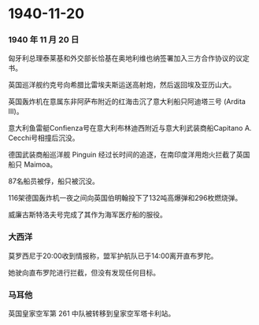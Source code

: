 # 1940-11-20

### 1940 年 11 月 20 日

匈牙利总理泰莱基和外交部长恰基在奥地利维也纳签署加入三方合作协议的议定书。

英国巡洋舰约克号向希腊比雷埃夫斯运送高射炮，然后返回埃及亚历山大。

英国轰炸机在意属东非阿萨布附近的红海击沉了意大利船只阿迪塔三号 (Ardita
III)。

意大利鱼雷艇Confienza号在意大利布林迪西附近与意大利武装商船Capitano A.
Cecchi号相撞后沉没。

德国武装商船巡洋舰 Pinguin
经过长时间的追逐，在南印度洋用炮火拦截了英国船只 Maimoa。

87名船员被俘，船只被沉没。

116架德国轰炸机一夜之间向英国伯明翰投下了132吨高爆弹和296枚燃烧弹。

威廉古斯特洛夫号完成了其作为海军医疗船的服役。

### 大西洋

莫罗西尼于20:00收到情报称，盟军护航队已于14:00离开直布罗陀。

她驶向直布罗陀进行拦截，但没有发现任何目标。

### 马耳他

英国皇家空军第 261 中队被转移到皇家空军塔卡利站。